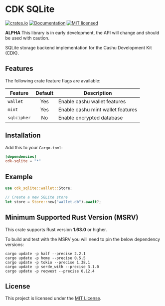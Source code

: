 # CDK SQLite

[![crates.io](https://img.shields.io/crates/v/cdk-sqlite.svg)](https://crates.io/crates/cdk-sqlite)
[![Documentation](https://docs.rs/cdk-sqlite/badge.svg)](https://docs.rs/cdk-sqlite)
[![MIT licensed](https://img.shields.io/badge/license-MIT-blue.svg)](https://github.com/cashubtc/cdk/blob/main/LICENSE)

**ALPHA** This library is in early development, the API will change and should be used with caution.

SQLite storage backend implementation for the Cashu Development Kit (CDK).

## Features

The following crate feature flags are available:

| Feature     | Default | Description                        |
|-------------|:-------:|------------------------------------|
| `wallet`    |   Yes   | Enable cashu wallet features       |
| `mint`      |   Yes   | Enable cashu mint wallet features  |
| `sqlcipher` |   No    | Enable encrypted database          |

## Installation

Add this to your `Cargo.toml`:

```toml
[dependencies]
cdk-sqlite = "*"
```

## Example

```rust
use cdk_sqlite::wallet::Store;

// Create a new SQLite store
let store = Store::new("wallet.db").await?;
```

## Minimum Supported Rust Version (MSRV)

This crate supports Rust version **1.63.0** or higher.

To build and test with the MSRV you will need to pin the below dependency versions:

```shell
cargo update -p half --precise 2.2.1
cargo update -p home --precise 0.5.5
cargo update -p tokio --precise 1.38.1
cargo update -p serde_with --precise 3.1.0
cargo update -p reqwest --precise 0.12.4
```

## License

This project is licensed under the [MIT License](../../LICENSE).